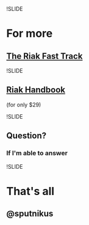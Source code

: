 !SLIDE
# For more
## [The Riak Fast Track](http://wiki.basho.com/The-Riak-Fast-Track.html)

!SLIDE
## [Riak Handbook](http://riakhandbook.com/)
(for only $29)

!SLIDE
## Question?
### If I'm able to answer

!SLIDE
# That's all
## @sputnikus